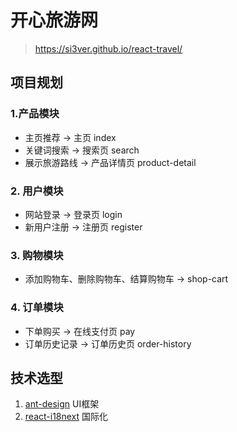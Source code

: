 # 开心旅游网

> https://si3ver.github.io/react-travel/
## 项目规划

### 1.产品模块

- 主页推荐 -> 主页 index
- 关键词搜索 -> 搜索页 search
- 展示旅游路线 -> 产品详情页 product-detail

### 2. 用户模块

- 网站登录 -> 登录页 login
- 新用户注册 -> 注册页 register

### 3. 购物模块

- 添加购物车、删除购物车、结算购物车 -> shop-cart

### 4. 订单模块

- 下单购买 -> 在线支付页 pay
- 订单历史记录 -> 订单历史页 order-history

## 技术选型

1. [ant-design](https://ant.design/index-cn) UI框架
2. [react-i18next](https://react.i18next.com/) 国际化
